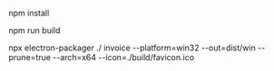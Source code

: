 <p>npm install</p>
<p>npm run build</p>
<p> npx electron-packager ./ invoice --platform=win32 --out=dist/win  --prune=true --arch=x64  --icon=./build/favicon.ico </p>